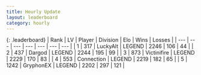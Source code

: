 ```yaml
---
title: Hourly Update
layout: leaderboard
category: hourly
---
```


{: .leaderboard}
| Rank | LV | Player | Division | Elo | Wins | Losses |
| --- | --- | --- | --- | --- | --- | --- |
| <span data-change="1">1</span> | 317 | <span title="ID: 512212">LuckyAlt</span> | LEGEND | <span data-change="4">2246</span> | <span data-change="1">106</span> | <span data-change="0">44</span> |
| <span data-change="-1">2</span> | 437 | <span title="ID: 492528">Dargod</span> | LEGEND | <span data-change="0">2244</span> | <span data-change="0">195</span> | <span data-change="0">99</span> |
| <span data-change="0">3</span> | 873 | <span title="ID: 112242">Victinifire</span> | LEGEND | <span data-change="0">2229</span> | <span data-change="0">170</span> | <span data-change="0">83</span> |
| <span data-change="0">4</span> | 553 | <span title="ID: 539711">Connection</span> | LEGEND | <span data-change="0">2219</span> | <span data-change="0">182</span> | <span data-change="0">65</span> |
| <span data-change="0">5</span> | 1242 | <span title="ID: 315148">GryphonEX</span> | LEGEND | <span data-change="0">2202</span> | <span data-change="0">297</span> | <span data-change="0">121</span> |